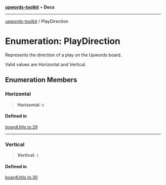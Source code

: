 [**upwords-toolkit**](../README.md) • **Docs**

***

[upwords-toolkit](../globals.md) / PlayDirection

# Enumeration: PlayDirection

Represents the direction of a play on the Upwords board.

Valid values are Horizontal and Vertical.

## Enumeration Members

### Horizontal

> **Horizontal**: `0`

#### Defined in

[boardUtils.ts:29](https://github.com/PossibilityZero/upwords-toolkit/blob/9fee09184064801be12a1db27ac8db805f22d623/src/boardUtils.ts#L29)

***

### Vertical

> **Vertical**: `1`

#### Defined in

[boardUtils.ts:30](https://github.com/PossibilityZero/upwords-toolkit/blob/9fee09184064801be12a1db27ac8db805f22d623/src/boardUtils.ts#L30)
